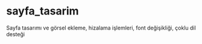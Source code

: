 # sayfa_tasarim
Sayfa tasarımı ve görsel ekleme, hizalama işlemleri, font değişikliği, çoklu dil desteği
